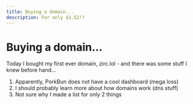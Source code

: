 ```yaml
---
title: Buying a domain...
description: For only $1.52!?
---
```


# Buying a domain...

Today I bought my first ever domain, zirc.lol - and there was some stuff I knew before hand...

1. Apparently, PorkBun does not have a cool dashboard (mega loss)
2. I should probably learn more about how domains work (dns stuff)
3. Not sure why I made a list for only 2 things

